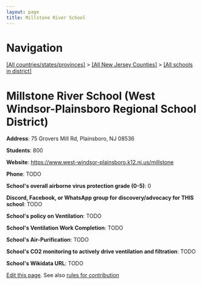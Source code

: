 ```yaml
---
layout: page
title: Millstone River School
---
```

# Navigation

[[All countries/states/provinces]](../../..) > [[All New Jersey Counties]](../..) > [[All schools in district]](..)

# Millstone River School (West Windsor-Plainsboro Regional School District)

**Address**: 75 Grovers Mill Rd, Plainsboro, NJ 08536

**Students**: 800

**Website**: https://www.west-windsor-plainsboro.k12.nj.us/millstone

**Phone**: TODO

**School's overall airborne virus protection grade (0-5)**: 0

**Discord, Facebook, or WhatsApp group for discovery/advocacy for THIS school**: TODO

**School's policy on Ventilation**: TODO

**School's Ventilation Work Completion**: TODO

**School's Air-Purification**: TODO

**School's CO2 monitoring to actively drive ventilation and filtration**: TODO

**School's Wikidata URL**: TODO


[Edit this page](https://github.com/ventilate-schools/NJ/edit/main/./West_Windsor-Plainsboro_Regional_School_District/Millstone_River_School.md). See also [rules for contribution](../../../contribution-rules/)